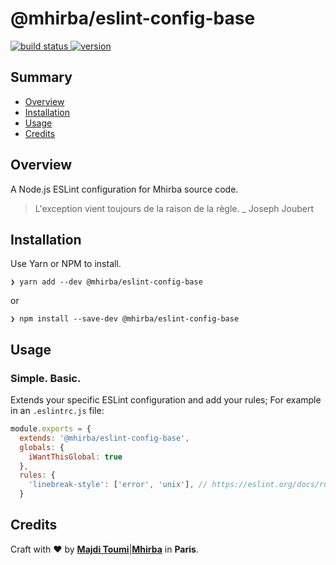 # @mhirba/eslint-config-base

<p>
	<a href="https://circleci.com/gh/mhirba/eslint-config-base">
		<img src="https://img.shields.io/circleci/project/github/mhirba/eslint-config-base.svg?style=flat-square&logo=circleci" alt="build status">
	</a>
	<a href="https://mhirba.com">
		<img src="https://img.shields.io/npm/v/@mhirba/eslint-config-base.svg?style=flat-square&logo=npm" alt="version">
	</a>
</p>

## <a name='TOC'>Summary</a>

- [Overview](#overview)
- [Installation](#installation)
- [Usage](#usge)
- [Credits](#credits)

## <a name='overview'>Overview</a>

A Node.js ESLint configuration for Mhirba source code.

> L'exception vient toujours de la raison de la règle. \_ Joseph Joubert

## <a name='installation'>Installation</a>

Use Yarn or NPM to install.

```console
❯ yarn add --dev @mhirba/eslint-config-base
```

or

```console
❯ npm install --save-dev @mhirba/eslint-config-base
```

## <a name='usage'>Usage</a>

### Simple. Basic.

Extends your specific ESLint configuration and add your rules; For example in an `.eslintrc.js` file:

```javascript
module.exports = {
  extends: '@mhirba/eslint-config-base',
  globals: {
    iWantThisGlobal: true
  },
  rules: {
    'linebreak-style': ['error', 'unix'], // https://eslint.org/docs/rules/linebreak-style
  }
```

## <a name='credits'>Credits</a>

Craft with :heart: by [**Majdi Toumi**](http://majditoumi.com)|[**Mhirba**](http://mhirba.com) in **Paris**.
